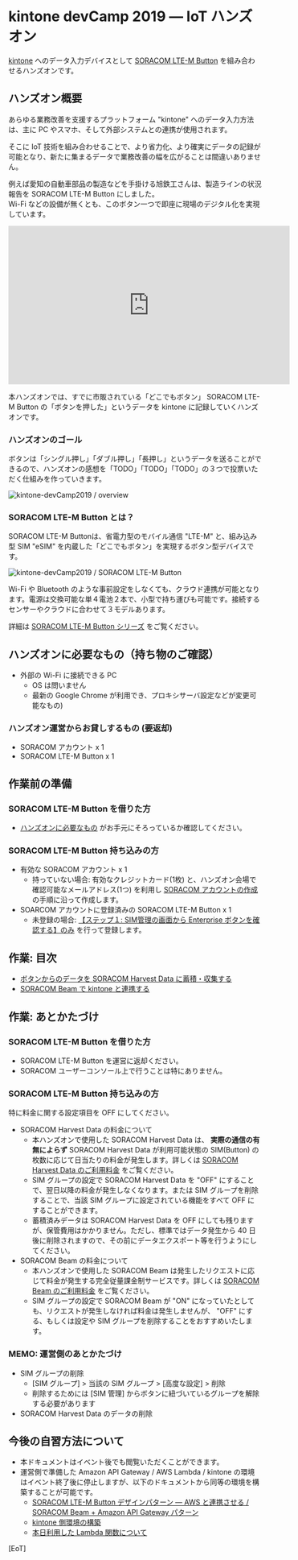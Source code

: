 # kintone devCamp 2019 ― IoT ハンズオン

[kintone](https://kintone.cybozu.co.jp/) へのデータ入力デバイスとして [SORACOM LTE-M Button](https://soracom.jp/products/gadgets/) を組み合わせるハンズオンです。

<h2 id="overview">ハンズオン概要</h2>

あらゆる業務改善を支援するプラットフォーム "kintone" へのデータ入力方法は、主に PC やスマホ、そして外部システムとの連携が使用されます。

そこに IoT 技術を組み合わせることで、より省力化、より確実にデータの記録が可能となり、新たに集まるデータで業務改善の幅を広がることは間違いありません。

例えば愛知の自動車部品の製造などを手掛ける旭鉄工さんは、製造ラインの状況報告を SORACOM LTE-M Button にしました。  
Wi-Fi などの設備が無くとも、このボタン一つで即座に現場のデジタル化を実現しています。

<iframe width="560" height="315" src="https://www.youtube.com/embed/DEx8Xv5YPWY" frameborder="0" allow="accelerometer; autoplay; encrypted-media; gyroscope; picture-in-picture" allowfullscreen></iframe>

本ハンズオンでは、すでに市販されている「どこでもボタン」 SORACOM LTE-M Button の「ボタンを押した」というデータを kintone に記録していくハンズオンです。

### ハンズオンのゴール

ボタンは「シングル押し」「ダブル押し」「長押し」というデータを送ることができるので、ハンズオンの感想を「TODO」「TODO」「TODO」の３つで投票いただく仕組みを作っていきます。

![kintone-devCamp2019 / overview](https://docs.google.com/drawings/d/e/2PACX-1vSeNzwTEbvTHXjZK0l2rUmzJTUaPdWfiYcT27QKTgFAqtH4vUQyAJQxZShbQGz6ttKMGI4_6xGoOjWk/pub?w=1099&h=364)

### SORACOM LTE-M Button とは？

SORACOM LTE-M Buttonは、省電力型のモバイル通信 "LTE-M" と、組み込み型 SIM "eSIM" を内蔵した「どこでもボタン」を実現するボタン型デバイスです。

![kintone-devCamp2019 / SORACOM LTE-M Button](https://docs.google.com/drawings/d/e/2PACX-1vRSi9wEeW_wVzlubiVDseBbTSPR9g0UNNAgak-ddvzTCIPa00YgO3fofi6v83cbEB_gp0omfO80Rldm/pub?w=454&h=236)

Wi-Fi や Bluetooth のような事前設定をしなくても、クラウド連携が可能となります。電源は交換可能な単４電池２本で、小型で持ち運びも可能です。接続するセンサーやクラウドに合わせて３モデルあります。

詳細は [SORACOM LTE-M Button シリーズ](https://soracom.jp/products/gadgets/) をご覧ください。

<h2 id="check">ハンズオンに必要なもの（持ち物のご確認）</h2>

* 外部の Wi-Fi に接続できる PC
    * OS は問いません
    * 最新の Google Chrome が利用でき、プロキシサーバ設定などが変更可能なもの)

### ハンズオン運営からお貸しするもの (要返却)

* SORACOM アカウント x 1
* SORACOM LTE-M Button x 1

<h2 id="prepare">作業前の準備</h2>

### SORACOM LTE-M Button を借りた方

* [ハンズオンに必要なもの](#check) がお手元にそろっているか確認してください。

### SORACOM LTE-M Button 持ち込みの方

* 有効な SORACOM アカウント x 1
    * 持っていない場合: 有効なクレジットカード(1枚) と、ハンズオン会場で確認可能なメールアドレス(1つ) を利用し [SORACOM アカウントの作成](https://dev.soracom.io/jp/start/console/#account) の手順に沿って作成します。
* SOARCOM アカウントに登録済みの SORACOM LTE-M Button x 1
    * 未登録の場合: [【ステップ１: SIM管理の画面から Enterprise ボタンを確認する】のみ](https://dev.soracom.io/jp/start/enterprise_button_harvest/#enterprise_button) を行って登録します。

<h2 id="index">作業: 目次</h2>

* [ボタンからのデータを SORACOM Harvest Data に蓄積・収集する](soracom-harvest)
* [SORACOM Beam で kintone と連携する](kintone)

<h2 id="clean-up">作業: あとかたづけ</h2>

### SORACOM LTE-M Button を借りた方

* SORACOM LTE-M Button を運営に返却ください。
* SORACOM ユーザーコンソール上で行うことは特にありません。

### SORACOM LTE-M Button 持ち込みの方

特に料金に関する設定項目を OFF にしてください。

* SORACOM Harvest Data の料金について
    * 本ハンズオンで使用した SORACOM Harvest Data は、 **実際の通信の有無によらず** SORACOM Harvest Data が利用可能状態の SIM(Button) の枚数に応じて日当たりの料金が発生します。詳しくは [SORACOM Harvest Data のご利用料金](https://soracom.jp/services/harvest/price/) をご覧ください。
    * SIM グループの設定で SORACOM Harvest Data を "OFF" にすることで、翌日以降の料金が発生しなくなります。または SIM グループを削除することで、当該 SIM グループに設定されている機能をすべて OFF にすることができます。
    * 蓄積済みデータは SORACOM Harvest Data を OFF にしても残りますが、保管費用はかかりません。ただし、標準ではデータ発生から 40 日後に削除されますので、その前にデータエクスポート等を行うようにしてください。
* SORACOM Beam の料金について
    * 本ハンズオンで使用した SORACOM Beam は発生したリクエストに応じて料金が発生する完全従量課金制サービスです。詳しくは [SORACOM Beam のご利用料金](https://soracom.jp/services/beam/price/) をご覧ください。
    * SIM グループの設定で SORACOM Beam が "ON" になっていたとしても、リクエストが発生しなければ料金は発生しませんが、 "OFF" にする、もしくは設定や SIM グループを削除することをおすすめいたします。

### MEMO: 運営側のあとかたづけ

* SIM グループの削除
    * [SIM グループ] > 当該の SIM グループ > [高度な設定] > 削除
    * 削除するためには [SIM 管理] からボタンに紐づいているグループを解除する必要があります
* SORACOM Harvest Data のデータの削除

<h2 id="afterfollow">今後の自習方法について</h2>

* 本ドキュメントはイベント後でも閲覧いただくことができます。
* 運営側で準備した Amazon API Gateway / AWS Lambda / kintone の環境はイベント終了後に停止しますが、以下のドキュメントから同等の環境を構築することが可能です。
    * [SORACOM LTE-M Button デザインパターン ― AWS と連携させる / SORACOM Beam + Amazon API Gateway パターン](https://dev.soracom.io/jp/design_patterns/soracom_aws/#aws1)
    * [kintone 側環境の構築](kintone/kintone-setting)
    * [本日利用した Lambda 関数について](kintone/aws-lambda-setting)

[EoT]
